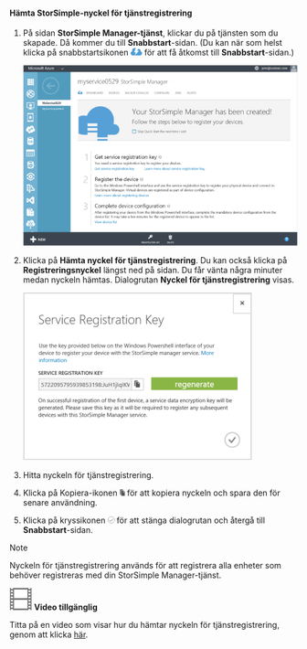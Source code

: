<!--author=alkohli last changed: 9/17/15-->

#### <a name="to-get-the-storsimple-service-registration-key"></a>Hämta StorSimple-nyckel för tjänstregistrering
1. På sidan **StorSimple Manager-tjänst**, klickar du på tjänsten som du skapade. Då kommer du till **Snabbstart**-sidan. (Du kan när som helst klicka på snabbstartsikonen ![StorSimple-snabbstartsikon ](./media/storsimple-get-service-registration-key/HCS_QuickStartIcon-include.png) för att få åtkomst till **Snabbstart**-sidan.)
   
     ![StorSimple-snabbstartsida](./media/storsimple-get-service-registration-key/HCS_ServiceQuickStart-include.png)
2. Klicka på **Hämta nyckel för tjänstregistrering**. Du kan också klicka på **Registreringsnyckel** längst ned på sidan. Du får vänta några minuter medan nyckeln hämtas. Dialogrutan **Nyckel för tjänstregistrering** visas.
   
     ![Dialogrutan Nyckel för tjänstregistrering](./media/storsimple-get-service-registration-key/HCS_GetServiceRegistrationKey-include.png)
3. Hitta nyckeln för tjänstregistrering.
4. Klicka på Kopiera-ikonen ![Kopiera-ikonen i StorSimple](./media/storsimple-get-service-registration-key/HCS_CopyIcon-include.png) för att kopiera nyckeln och spara den för senare användning.
5. Klicka på kryssikonen ![StorSimple-kryssikon](./media/storsimple-get-service-registration-key/HCS_CheckIcon-include.png) för att stänga dialogrutan och återgå till **Snabbstart**-sidan.

> [!NOTE]
> Nyckeln för tjänstregistrering används för att registrera alla enheter som behöver registreras med din StorSimple Manager-tjänst.
> 
> 

![Video tillgänglig](./media/storsimple-get-service-registration-key/Video_icon.png) **Video tillgänglig**

Titta på en video som visar hur du hämtar nyckeln för tjänstregistrering, genom att klicka [här](https://azure.microsoft.com/documentation/videos/get-the-service-registration-key/).



<!--HONumber=Nov16_HO2-->


